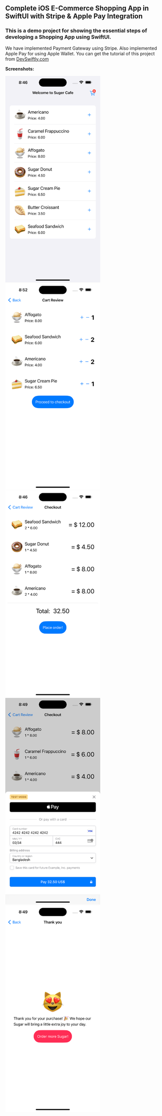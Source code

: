 ## Complete iOS E-Commerce Shopping App in SwiftUI with Stripe & Apple Pay Integration
### This is a demo project for showing the essential steps of developing a Shopping App using SwiftUI. 

We have implemented Payment Gateway using Stripe. Also implemented Apple Pay for using Apple Wallet. You can get the tutorial of this project from [DevSwiftly.com](https://devswiftly.com/complete-e-commerce-app-in-swiftui-with-stripe-apple-pay/)

**Screenshots:**
<p float="left">
<img src="1.png" width="300" height="auto">
<img src="2.png" width="300" height="auto">
<img src="3.png" width="300" height="auto">
<img src="4.png" width="300" height="auto">
<img src="5.png" width="300" height="auto">
</p>
